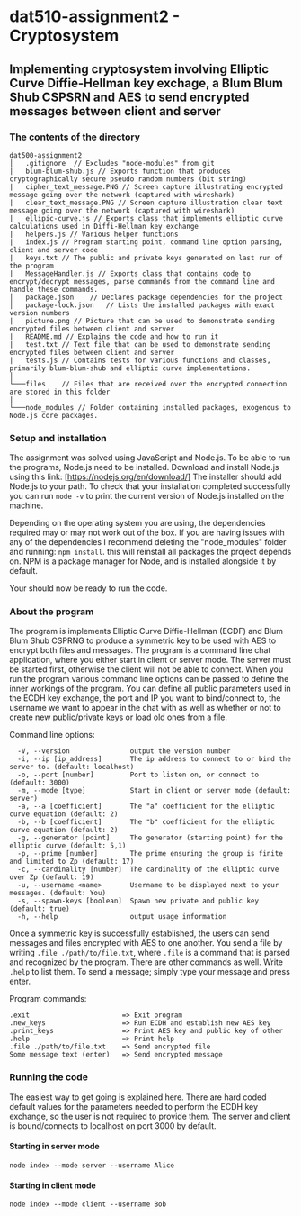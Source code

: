 # dat510-assignment2 - Cryptosystem

## Implementing cryptosystem involving Elliptic Curve Diffie-Hellman key exchage, a Blum Blum Shub CSPSRN and AES to send encrypted messages between client and server

### The contents of the directory

```
dat500-assignment2
│   .gitignore  // Excludes "node-modules" from git
|   blum-blum-shub.js // Exports function that produces cryptographically secure pseudo random numbers (bit string)
|   cipher_text_message.PNG // Screen capture illustrating encrypted message going over the network (captured with wireshark)
|   clear_text_message.PNG // Screen capture illustration clear text message going over the network (captured with wireshark)
|   ellipic-curve.js // Exports class that implements elliptic curve calculations used in Diffi-Hellman key exchange
|   helpers.js // Various helper functions
|   index.js // Program starting point, command line option parsing, client and server code
|   keys.txt // The public and private keys generated on last run of the program
|   MessageHandler.js // Exports class that contains code to encrypt/decrypt messages, parse commands from the command line and handle these commands.
│   package.json    // Declares package dependencies for the project
│   package-lock.json   // Lists the installed packages with exact version numbers
|   picture.png // Picture that can be used to demonstrate sending encrypted files between client and server
|   README.md // Explains the code and how to run it
|   test.txt // Text file that can be used to demonstrate sending encrypted files between client and server
|   tests.js // Contains tests for various functions and classes, primarily blum-blum-shub and elliptic curve implementations.
│
└───files    // Files that are received over the encrypted connection are stored in this folder
|
└───node_modules // Folder containing installed packages, exogenous to Node.js core packages.
```


### Setup and installation
The assignment was solved using JavaScript and Node.js. To be able to run the programs, Node.js need to be installed.
Download and install Node.js using this link: [https://nodejs.org/en/download/]
The installer should add Node.js to your path. To check that your installation completed successfully you can run `node -v`
to print the current version of Node.js installed on the machine.

Depending on the operating system you are using, the dependencies required may or may not work out of the box. 
If you are having issues with any of the dependencies I recommend deleting the "node_modules" folder and running:
`npm install`. this will reinstall all packages the project depends on. NPM is a package manager for Node, and is installed alongside it by default.

Your should now be ready to run the code.

### About the program

The program is implements Elliptic Curve Diffie-Hellman (ECDF) and Blum Blum Shub CSPRNG to produce a symmetric key to be used with AES to encrypt both files and messages. The program is a command line chat application, where you either start in client or server mode. The server must be started first, otherwise the client will not be able to connect. When you run the program various command line options can be passed to define the inner workings of the program. You can define all public parameters used in the ECDH key exchange, the port and IP you want to bind/connect to, the username we want to appear in the chat with as well as whether or not to create new public/private keys or load old ones from a file.

Command line options:
```
  -V, --version               output the version number
  -i, --ip [ip_address]       The ip address to connect to or bind the server to. (default: localhost)
  -o, --port [number]         Port to listen on, or connect to (default: 3000)
  -m, --mode [type]           Start in client or server mode (default: server)
  -a, --a [coefficient]       The "a" coefficient for the elliptic curve equation (default: 2)
  -b, --b [coefficient]       The "b" coefficient for the elliptic curve equation (default: 2)
  -g, --generator [point]     The generator (starting point) for the elliptic curve (default: 5,1)
  -p, --prime [number]        The prime ensuring the group is finite and limited to Zp (default: 17)
  -c, --cardinality [number]  The cardinality of the elliptic curve over Zp (default: 19)
  -u, --username <name>       Username to be displayed next to your messages. (default: You)
  -s, --spawn-keys [boolean]  Spawn new private and public key (default: true)
  -h, --help                  output usage information
```

Once a symmetric key is successfully established, the users can send messages and files encrypted with AES to one another. You send a file by writing `.file ./path/to/file.txt`, where `.file` is a command that is parsed and recognized by the program. There are other commands as well. Write `.help` to list them. To send a message; simply type your message and press enter.

Program commands:
```
.exit                       => Exit program
.new_keys                   => Run ECDH and establish new AES key
.print_keys                 => Print AES key and public key of other
.help                       => Print help
.file ./path/to/file.txt    => Send encrypted file
Some message text (enter)   => Send encrypted message
```

### Running the code
The easiest way to get going is explained here. There are hard coded default values for the parameters needed to perform the ECDH key exchange, so the user is not required to provide them. The server and client is bound/connects to localhost on port 3000 by default.

#### Starting in server mode

`node index --mode server --username Alice` 

#### Starting in client mode

`node index --mode client --username Bob`

